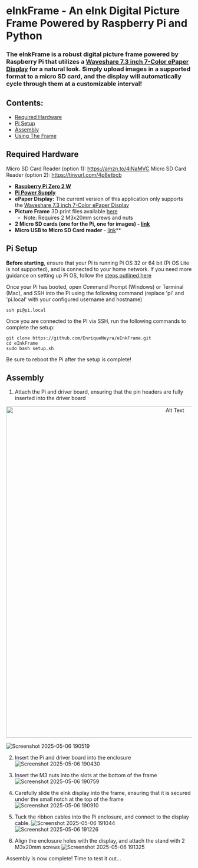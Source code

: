 # eInkFrame - An eInk Digital Picture Frame Powered by Raspberry Pi and Python

### The eInkFrame is a robust digital picture frame powered by Raspberry Pi that utilizes a [Waveshare 7.3 inch 7-Color ePaper Display]([https://www.waveshare.com/7.3inch-e-paper-hat-f.htm]) for a natural look. Simply upload images in a supported format to a micro SD card, and the display will automatically cycle through them at a customizable interval!

## Contents:
- [Required Hardware](#required-hardware)
- [Pi Setup](#setup)
- [Assembly](#assembly)
- [Using The Frame](#using)

## Required Hardware

Micro SD Card Reader (option 1): https://amzn.to/4iNaMVC
Micro SD Card Reader (option 2): https://tinyurl.com/4p8etbcb

- **[Raspberry Pi Zero 2 W](https://amzn.to/3YBvaBV)**
- **[Pi Power Supply](https://amzn.to/42dMak0)**
- **ePaper Display:** The current version of this application only supports the [Waveshare 7.3 inch 7-Color ePaper Display](https://amzn.to/42fzjOk)
- **Picture Frame** 3D print files available [here](https://www.printables.com/model/1287334-eink-picture-frame)
    - Note: Requires 2 M3x20mm screws and nuts
- **2 Micro SD cards (one for the Pi, one for images) - [link](https://amzn.to/3EoRUhC)**
- **Micro USB to Micro SD Card reader** - [link](https://ebay.us/pmuPZh)**

## Pi Setup

**Before starting**, ensure that your Pi is running Pi OS 32 or 64 bit (Pi OS Lite is not supported), and is connected to your home network.
If you need more guidance on setting up Pi OS, follow the [steps outlined here](https://www.raspberrypi.com/documentation/computers/getting-started.html#installing-the-operating-system)

Once your Pi has booted, open Command Prompt (Windows) or Terminal (Mac), and SSH into the Pi using the following command (replace 'pi' and 'pi.local' with your configured username and hostname)
```
ssh pi@pi.local
```

Once you are connected to the PI via SSH, run the following commands to complete the setup:
```
git clone https://github.com/EnriqueNeyra/eInkFrame.git 
cd eInkFrame
sudo bash setup.sh
```

Be sure to reboot the Pi after the setup is complete!

## Assembly

1. Attach the Pi and driver board, ensuring that the pin headers are fully inserted into the driver board
<p align="center">
<img src="https://github.com/user-attachments/assets/6a8b445e-f5aa-4209-9d59-1f44771c8c97" alt="Alt Text" width="900" >
</p>

![Screenshot 2025-05-06 190519](https://github.com/user-attachments/assets/6a8b445e-f5aa-4209-9d59-1f44771c8c97)

2. Insert the Pi and driver board into the enclosure
![Screenshot 2025-05-06 190430](https://github.com/user-attachments/assets/e239cbd2-ec13-4ce6-b5a3-7ec788c9c889)

3. Insert the M3 nuts into the slots at the bottom of the frame
![Screenshot 2025-05-06 190759](https://github.com/user-attachments/assets/1424cc05-c8ca-4eee-a023-0ed3894e8e58)

4. Carefully slide the eInk display into the frame, ensuring that it is secured under the small notch at the top of the frame
![Screenshot 2025-05-06 190910](https://github.com/user-attachments/assets/0aa116d8-0ff4-4fcd-921d-744f1de8a531)

5. Tuck the ribbon cables into the Pi enclosure, and connect to the display cable. 
![Screenshot 2025-05-06 191044](https://github.com/user-attachments/assets/1f097542-2afd-4506-b957-2a9bd27435b7)
![Screenshot 2025-05-06 191226](https://github.com/user-attachments/assets/05a9b906-0a23-47dd-a1ed-2d7c4fdf8e96)

6. Align the enclosure holes with the display, and attach the stand with 2 M3x20mm screws
![Screenshot 2025-05-06 191325](https://github.com/user-attachments/assets/280c1f53-32ee-486b-861c-43cb786ad754)


Assembly is now complete! Time to test it out...


